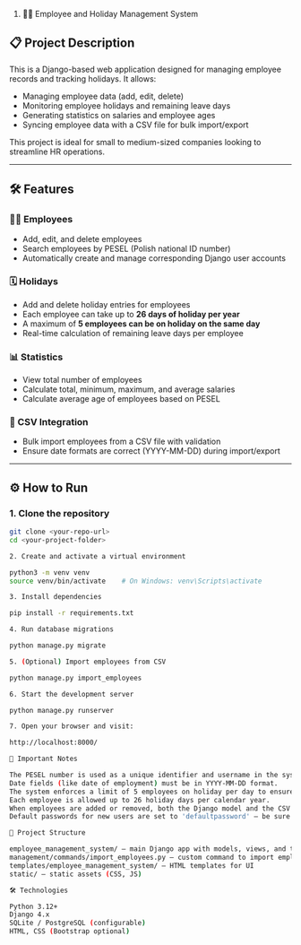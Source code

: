 1. 🧑‍💼 Employee and Holiday Management System

## 📋 Project Description

This is a Django-based web application designed for managing employee records and tracking holidays. It allows:

- Managing employee data (add, edit, delete)
- Monitoring employee holidays and remaining leave days
- Generating statistics on salaries and employee ages
- Syncing employee data with a CSV file for bulk import/export

This project is ideal for small to medium-sized companies looking to streamline HR operations.

---

## 🛠️ Features

### 👨‍💼 Employees
- Add, edit, and delete employees
- Search employees by PESEL (Polish national ID number)
- Automatically create and manage corresponding Django user accounts

### 🗓️ Holidays
- Add and delete holiday entries for employees
- Each employee can take up to **26 days of holiday per year**
- A maximum of **5 employees can be on holiday on the same day**
- Real-time calculation of remaining leave days per employee

### 📊 Statistics
- View total number of employees
- Calculate total, minimum, maximum, and average salaries
- Calculate average age of employees based on PESEL

### 📁 CSV Integration
- Bulk import employees from a CSV file with validation
- Ensure date formats are correct (YYYY-MM-DD) during import/export

---

## ⚙️ How to Run

### 1. Clone the repository
```bash
git clone <your-repo-url>
cd <your-project-folder>

2. Create and activate a virtual environment

python3 -m venv venv
source venv/bin/activate    # On Windows: venv\Scripts\activate

3. Install dependencies

pip install -r requirements.txt

4. Run database migrations

python manage.py migrate

5. (Optional) Import employees from CSV

python manage.py import_employees

6. Start the development server

python manage.py runserver

7. Open your browser and visit:

http://localhost:8000/

🚨 Important Notes

The PESEL number is used as a unique identifier and username in the system.
Date fields (like date of employment) must be in YYYY-MM-DD format.
The system enforces a limit of 5 employees on holiday per day to ensure adequate staffing.
Each employee is allowed up to 26 holiday days per calendar year.
When employees are added or removed, both the Django model and the CSV file (if used) must be kept synchronized manually or via custom scripts.
Default passwords for new users are set to 'defaultpassword' — be sure to change this for production.

📂 Project Structure

employee_management_system/ — main Django app with models, views, and templates
management/commands/import_employees.py — custom command to import employees from CSV
templates/employee_management_system/ — HTML templates for UI
static/ — static assets (CSS, JS)

🛠️ Technologies

Python 3.12+
Django 4.x
SQLite / PostgreSQL (configurable)
HTML, CSS (Bootstrap optional)
